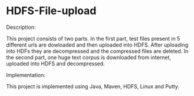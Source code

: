 # HDFS-File-upload
Description:

This project consists of two parts. In the first part, test files present in 5 different urls are dowloaded and then uploaded into HDFS. After uploading into HDFs they are decompressed and the compressed files are deleted. In the second part, one huge text corpus is downloaded from internet, uploaded into HDFS and decompressed.

Implementation:

This project is implemented using Java, Maven, HDFS, Linux and Putty.
